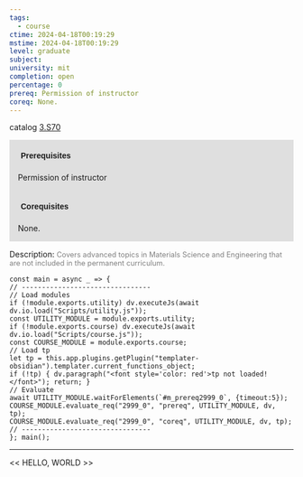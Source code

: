 ```yaml
---
tags:
  - course
ctime: 2024-04-18T00:19:29
mstime: 2024-04-18T00:19:29
level: graduate
subject: 
university: mit
completion: open
percentage: 0
prereq: Permission of instructor
coreq: None.
---
```


catalog [3.S70](http://student.mit.edu/catalog/m3b.html#3.S70)

<span style="display: block; padding: 15px; background-color: rgb(100, 100, 100, 0.2);"><font id="m_prereq2999_0" style="display: block; font-family: Arial, sans-serif; font-weight: bold; padding: 5px">Prerequisites</font><br><span id="prereq2999_0">Permission of instructor</span></span>
<span style="display: block; padding: 15px; background-color: rgb(100, 100, 100, 0.2);"><font id="m_coreq2999_0" style="display: block; font-family: Arial, sans-serif; font-weight: bold; padding: 5px">Corequisites</font><br><span id="coreq2999_0">None.</span></span>

<font style="">Description:</font>
<font style="color: grey; font-size: 0.8rem;">Covers advanced topics in Materials Science and Engineering that are not included in the permanent curriculum.</font>

```dataviewjs
const main = async _ => {
// --------------------------------
// Load modules
if (!module.exports.utility) dv.executeJs(await dv.io.load("Scripts/utility.js"));
const UTILITY_MODULE = module.exports.utility;
if (!module.exports.course) dv.executeJs(await dv.io.load("Scripts/course.js"));
const COURSE_MODULE = module.exports.course;
// Load tp
let tp = this.app.plugins.getPlugin("templater-obsidian").templater.current_functions_object;
if (!tp) { dv.paragraph("<font style='color: red'>tp not loaded!</font>"); return; }
// Evaluate
await UTILITY_MODULE.waitForElements(`#m_prereq2999_0`, {timeout:5});
COURSE_MODULE.evaluate_req("2999_0", "prereq", UTILITY_MODULE, dv, tp);
COURSE_MODULE.evaluate_req("2999_0", "coreq", UTILITY_MODULE, dv, tp);
// --------------------------------
}; main();
```

---

<< HELLO, WORLD >>
